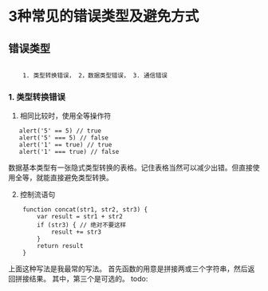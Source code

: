 # 3种常见的错误类型及避免方式

## 错误类型

```

    1. 类型转换错误， 2，数据类型错误， 3. 通信错误
```

### 1. 类型转换错误

1. 相同比较时，使用全等操作符

```
   alert('5' == 5) // true
   alert('5' === 5) // false
   alert('1' == true) // true
   alert('1' === true) // false

```
数据基本类型有一张隐式类型转换的表格。记住表格当然可以减少出错。但直接使用全等，就能直接避免类型转换。

2. 控制流语句

```
    function concat(str1, str2, str3) {
        var result = str1 + str2
        if (str3) { // 绝对不要这样
            result += str3
        }
        return result
    }
```

上面这种写法是我最常的写法。
首先函数的用意是拼接两或三个字符串，然后返回拼接结果。 其中，第三个是可选的。
todo:
